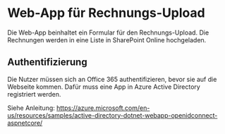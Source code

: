 # Web-App für Rechnungs-Upload

Die Web-App beinhaltet ein Formular für den Rechnungs-Upload.
Die Rechnungen werden in eine Liste in SharePoint Online hochgeladen.

## Authentifizierung

Die Nutzer müssen sich an Office 365 authentifizieren, bevor sie auf die Webseite kommen.
Dafür muss eine App in Azure Active Directory registriert werden.

Siehe Anleitung: https://azure.microsoft.com/en-us/resources/samples/active-directory-dotnet-webapp-openidconnect-aspnetcore/
